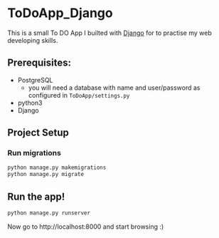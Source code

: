 # ToDoApp_Django

This is a small To DO App I builted with [Django](https://www.djangoproject.com/) for to practise my web developing skills.

## Prerequisites:
* PostgreSQL
  * you will need a database with name and user/password as configured in `ToDoApp/settings.py`
* python3
* Django

## Project Setup

### Run migrations
```sh
python manage.py makemigrations
python manage.py migrate
```

## Run the app!

```sh
python manage.py runserver
```

Now go to http://localhost:8000 and start browsing :)
